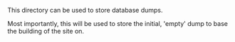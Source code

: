 This directory can be used to store database dumps.

Most importantly, this will be used to store the initial, 'empty' 
dump to base the building of the site on.
